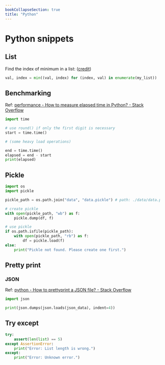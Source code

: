 ```yaml
---
bookCollapseSection: true
title: "Python"
---
```


# Python snippets

## List

Find the index of minimum in a list: \([credit](https://stackoverflow.com/a/13301022/10668706)\)

```python
val, index = min((val, index) for (index, val) in enumerate(my_list))
```


## Benchmarking

Ref: [performance - How to measure elapsed time in Python? - Stack Overflow](https://stackoverflow.com/questions/7370801/how-to-measure-elapsed-time-in-python)

```python
import time

# use round() if only the first digit is necessary
start = time.time()

# (some heavy load operations)

end = time.time()
elapsed = end - start
print(elapsed)
```


## Pickle

```python
import os
import pickle

pickle_path = os.path.join("data", "data.pickle") # path: ./data/data.pickle

# create pickle
with open(pickle_path, "wb") as f:
    pickle.dump(df, f)

# use pickle
if os.path.isfile(pickle_path):
    with open(pickle_path, "rb") as f:
        df = pickle.load(f)
else:
    print("Pickle not found. Please create one first.")
```

## Pretty print

### JSON

Ref: [python - How to prettyprint a JSON file? - Stack Overflow](https://stackoverflow.com/a/12944035)

```python
import json

print(json.dumps(json.loads(json_data), indent=4))
```


## Try except

```python
try:
    assert(len(list) == 5)
except AssertionError:
    print("Error: List length is wrong.")
except:
    print("Error: Unknown error.")
```
